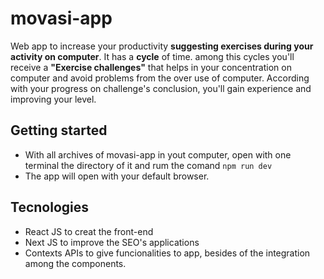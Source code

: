 # movasi-app
Web app to increase your productivity **suggesting exercises during your activity on computer**. It has a **cycle** of time. among this cycles you'll receive a **"Exercise challenges"** that helps in your concentration on computer and avoid problems from the over use of computer. According with your progress on challenge's conclusion, you'll gain experience and improving your level.


## Getting started

* With all archives of movasi-app in yout computer, open with one terminal the directory of it and rum the comand `npm run dev`
* The app will open with your default browser.

## Tecnologies 

* React JS to creat the front-end
* Next JS to improve the SEO's applications
* Contexts APIs to give funcionalities to app, besides of the integration among the components.
